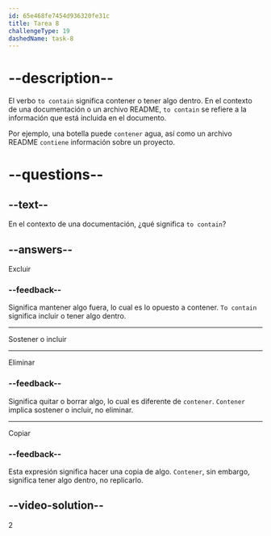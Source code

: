 ```yaml
---
id: 65e468fe7454d936320fe31c
title: Tarea 8
challengeType: 19
dashedName: task-8
---
```


# --description--

El verbo `to contain` significa contener o tener algo dentro. En el contexto de una documentación o un archivo README, `to contain` se refiere a la información que está incluida en el documento.

Por ejemplo, una botella puede `contener` agua, así como un archivo README `contiene` información sobre un proyecto.

# --questions--

## --text--

En el contexto de una documentación, ¿qué significa `to contain`?

## --answers--

Excluir

### --feedback--

Significa mantener algo fuera, lo cual es lo opuesto a contener. `To contain` significa incluir o tener algo dentro.

---

Sostener o incluir

---

Eliminar

### --feedback--

Significa quitar o borrar algo, lo cual es diferente de `contener`. `Contener` implica sostener o incluir, no eliminar.

---

Copiar

### --feedback--

Esta expresión significa hacer una copia de algo. `Contener`, sin embargo, significa tener algo dentro, no replicarlo.

## --video-solution--

2
